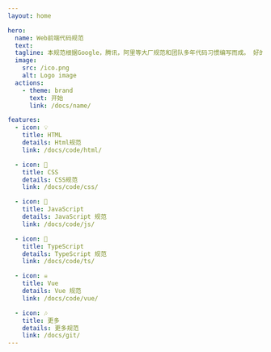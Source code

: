 ```yaml
---
layout: home

hero:
  name: Web前端代码规范
  text:
  tagline: 本规范根据Google，腾讯，阿里等大厂规范和团队多年代码习惯编写而成。 好的代码规范不仅可以保证代码干净整洁还可以极大的降低代码出错的概率。
  image:
    src: /ico.png
    alt: Logo image
  actions:
    - theme: brand
      text: 开始
      link: /docs/name/

features:
  - icon: 💡
    title: HTML
    details: Html规范
    link: /docs/code/html/

  - icon: 🌈
    title: CSS
    details: CSS规范
    link: /docs/code/css/

  - icon: 👑
    title: JavaScript
    details: JavaScript 规范
    link: /docs/code/js/

  - icon: 👕
    title: TypeScript
    details: TypeScript 规范
    link: /docs/code/ts/

  - icon: ☠
    title: Vue
    details: Vue 规范
    link: /docs/code/vue/

  - icon: 🎶
    title: 更多
    details: 更多规范
    link: /docs/git/
---
```

